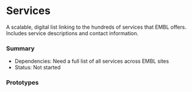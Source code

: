 # Services

A scalable, digital list linking to the hundreds of services that EMBL offers. Includes service descriptions and contact information.

### Summary

- Dependencies: Need a full list of all services across EMBL sites
- Status: Not started

### Prototypes
